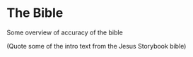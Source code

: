 # The Bible

<Todo>
Some overview of accuracy of the bible

(Quote some of the intro text from the Jesus Storybook bible)
</Todo>

